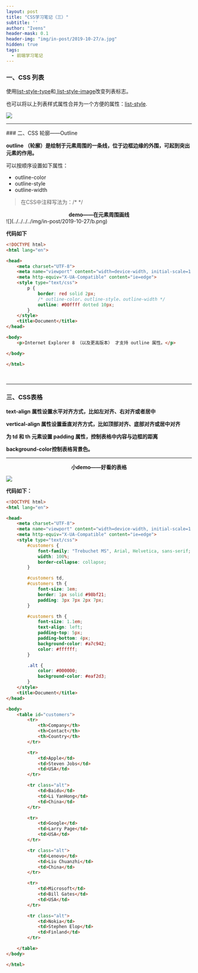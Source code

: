```yaml
---
layout: post
title: "CSS学习笔记（三）"
subtitle: ''
author: "Ivens"
header-mask: 0.1
header-img: "img/in-post/2019-10-27/a.jpg"
hidden: true
tags:
  - 前端学习笔记
---
```


### 一、CSS 列表

使用[list-style-type][1]和[ list-style-image][2]改变列表标志。

也可以将以上列表样式属性合并为一个方便的属性：[list-style][3].

![](../../../img/in-post/2019-10-27/a.png)

<hr>
### 二、CSS 轮廓——Outline

**outline （轮廓）是绘制于元素周围的一条线，位于边框边缘的外围，可起到突出元素的作用。**

可以按顺序设置如下属性：
- outline-color
- outline-style
- outline-width

> 在CSS中注释写法为：/* */

<center><strong>demo——在元素周围画线</strong></center>
![](../../../../img/in-post/2019-10-27/b.png)

**代码如下**
```html
<!DOCTYPE html>
<html lang="en">

<head>
    <meta charset="UTF-8">
    <meta name="viewport" content="width=device-width, initial-scale=1.0">
    <meta http-equiv="X-UA-Compatible" content="ie=edge">
    <style type="text/css">
        p {
            border: red solid 2px;
            /* outline-color、outline-style、outline-width */
            outline: #00ffff dotted 10px;
        }
    </style>
    <title>Document</title>
</head>

<body>
    <p>Internet Explorer 8 （以及更高版本） 才支持 outline 属性。</p>

</body>

</html>
```
&nbsp;
***
### 三、CSS表格
**text-align 属性设置水平对齐方式，比如左对齐、右对齐或者居中**

**vertical-align 属性设置垂直对齐方式，比如顶部对齐、底部对齐或居中对齐**

**为 td 和 th 元素设置 padding 属性，控制表格中内容与边框的距离**

**background-color控制表格背景色。**

***
<center><strong>小demo——好看的表格</strong></center>

![](../../../../img/in-post/2019-10-26/a.png)


**代码如下：**
```html
<!DOCTYPE html>
<html lang="en">

<head>
    <meta charset="UTF-8">
    <meta name="viewport" content="width=device-width, initial-scale=1.0">
    <meta http-equiv="X-UA-Compatible" content="ie=edge">
    <style type="text/css">
        #customers {
            font-family: "Trebuchet MS", Arial, Helvetica, sans-serif;
            width: 100%;
            border-collapse: collapse;
        }

        #customers td,
        #customers th {
            font-size: 1em;
            border: 1px solid #98bf21;
            padding: 3px 7px 2px 7px;
        }

        #customers th {
            font-size: 1.1em;
            text-align: left;
            padding-top: 5px;
            padding-bottom: 4px;
            background-color: #a7c942;
            color: #ffffff;
        }

        .alt {
            color: #000000;
            background-color: #eaf2d3;
        }
    </style>
    <title>Document</title>
</head>

<body>
    <table id="customers">
        <tr>
            <th>Company</th>
            <th>Contact</th>
            <th>Country</th>
        </tr>

        <tr>
            <td>Apple</td>
            <td>Steven Jobs</td>
            <td>USA</td>
        </tr>

        <tr class="alt">
            <td>Baidu</td>
            <td>Li YanHong</td>
            <td>China</td>
        </tr>

        <tr>
            <td>Google</td>
            <td>Larry Page</td>
            <td>USA</td>
        </tr>

        <tr class="alt">
            <td>Lenovo</td>
            <td>Liu Chuanzhi</td>
            <td>China</td>
        </tr>

        <tr>
            <td>Microsoft</td>
            <td>Bill Gates</td>
            <td>USA</td>
        </tr>

        <tr class="alt">
            <td>Nokia</td>
            <td>Stephen Elop</td>
            <td>Finland</td>
        </tr>

    </table>
</body>

</html>
```


[1]:https://www.w3school.com.cn/cssref/pr_list-style-type.asp
[2]:https://www.w3school.com.cn/cssref/pr_list-style-image.asp
[3]:https://www.w3school.com.cn/cssref/pr_list-style-position.asp
